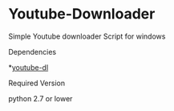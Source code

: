 # Youtube-Downloader

Simple Youtube downloader Script for windows

Dependencies

*[youtube-dl](https://pypi.python.org/pypi/youtube_dl)


Required Version

python 2.7 or lower
